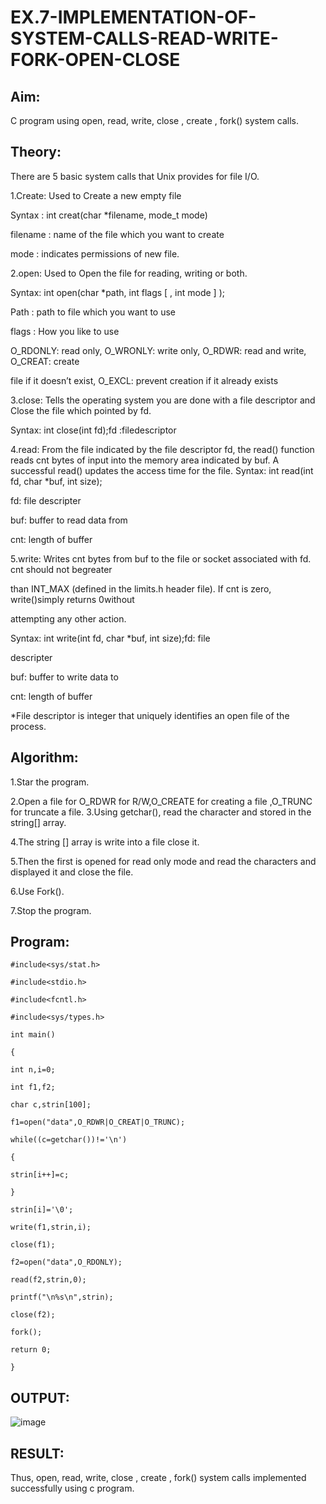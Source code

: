# EX.7-IMPLEMENTATION-OF-SYSTEM-CALLS-READ-WRITE-FORK-OPEN-CLOSE

## Aim:
C program using open, read, write, close , create , fork() system calls.

## Theory:

There are 5 basic system calls that Unix provides for file I/O.

1.Create:
Used to Create a new empty file

Syntax :
int creat(char *filename, mode_t mode)

filename :
name of the file which you want to create

mode : 
indicates permissions of new file.

2.open: 
Used to Open the file for reading, writing or both.

Syntax: 
int open(char *path, int flags [ , int mode ] );

Path : 
path to file which you want to use

flags : 
How you like to use

O_RDONLY: 
read only, O_WRONLY: write only, O_RDWR: read and write, O_CREAT: create

file if it doesn’t exist, O_EXCL: 
prevent creation if it already exists

3.close: 
Tells the operating system you are done with a file descriptor and Close the file which pointed by fd.

Syntax: 
int close(int fd);fd :filedescriptor

4.read:
From the file indicated by the file descriptor fd, the read() function reads cnt bytes of input into the memory area indicated by buf. A successful read() updates the access time for the file.
Syntax: 
int read(int fd, char *buf, int size);

fd: 
file descripter

buf:
buffer to read data from

cnt: 
length of buffer

5.write: 
Writes cnt bytes from buf to the file or socket associated with fd. cnt should not begreater

than INT_MAX (defined in the limits.h header file). If cnt is zero, write()simply returns 0without

attempting any other action.

Syntax:
int write(int fd, char *buf, int size);fd: file

descripter

buf: 
buffer to write data to

cnt: 
length of buffer

*File descriptor is integer that uniquely identifies an open file of the process.

## Algorithm:

1.Star the program.

2.Open a file for O_RDWR for R/W,O_CREATE for creating a file ,O_TRUNC for truncate a file.
3.Using getchar(), read the character and stored in the string[] array.

4.The string [] array is write into a file close it.

5.Then the first is opened for read only mode and read the characters and displayed it and close the file.

6.Use Fork().

7.Stop the program.

## Program:
```
#include<sys/stat.h>

#include<stdio.h>

#include<fcntl.h>

#include<sys/types.h>

int main()

{

int n,i=0;

int f1,f2;

char c,strin[100];

f1=open("data",O_RDWR|O_CREAT|O_TRUNC);

while((c=getchar())!='\n')

{

strin[i++]=c;

}

strin[i]='\0';

write(f1,strin,i);

close(f1);

f2=open("data",O_RDONLY);

read(f2,strin,0);

printf("\n%s\n",strin);

close(f2);

fork();

return 0;

}
```
## OUTPUT:
![image](https://github.com/Niroshassithanathan/EX.7-IMPLEMENTATION-OF-SYSTEM-CALLS-READ-WRITE-FORK-OPEN-CLOSE/assets/121418437/e77fd0de-cb04-4a14-8fde-f431824f1b1c)

## RESULT:

Thus, open, read, write, close , create , fork() system calls implemented successfully using c program.
